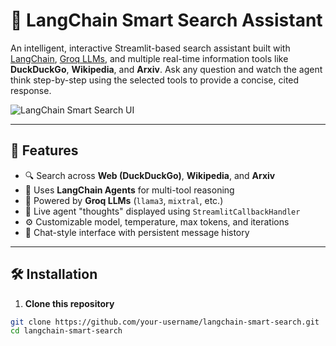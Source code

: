 # 🔎 LangChain Smart Search Assistant

An intelligent, interactive Streamlit-based search assistant built with [LangChain](https://www.langchain.com/), [Groq LLMs](https://groq.com/), and multiple real-time information tools like **DuckDuckGo**, **Wikipedia**, and **Arxiv**. Ask any question and watch the agent think step-by-step using the selected tools to provide a concise, cited response.

![LangChain Smart Search UI](assets/screenshot.png) <!-- Replace with your actual screenshot path -->

---

## 🚀 Features

- 🔍 Search across **Web (DuckDuckGo)**, **Wikipedia**, and **Arxiv**
- 🧠 Uses **LangChain Agents** for multi-tool reasoning
- 🤖 Powered by **Groq LLMs** (`llama3`, `mixtral`, etc.)
- 📡 Live agent "thoughts" displayed using `StreamlitCallbackHandler`
- ⚙️ Customizable model, temperature, max tokens, and iterations
- 💬 Chat-style interface with persistent message history

---

## 🛠️ Installation

1. **Clone this repository**

```bash
git clone https://github.com/your-username/langchain-smart-search.git
cd langchain-smart-search
